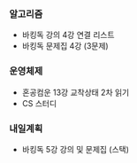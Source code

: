 ### 알고리즘
- 바킹독 강의 4강 연결 리스트
- 바킹독 문제집 4강 (3문제)

### 운영체제
- 혼공컴운 13강 교착상태 2차 읽기
- CS 스터디

### 내일계획
- 바킹독 5강 강의 및 문제집 (스택)